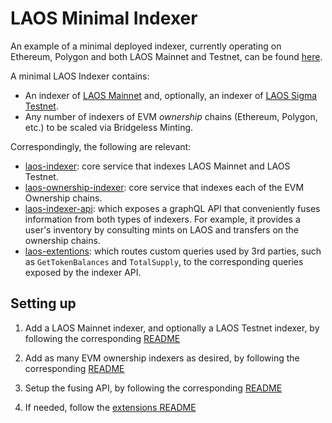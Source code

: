 # LAOS Minimal Indexer

An example of a minimal deployed indexer, currently operating on Ethereum, Polygon and both LAOS Mainnet and Testnet, can be found [here](https://indexers.laosnetwork.io/). 

A minimal LAOS Indexer contains:
* An indexer of [LAOS Mainnet](https://chainlist.org/chain/6283) and, optionally, an indexer of [LAOS Sigma Testnet](https://chainlist.org/chain/62850).
* Any number of indexers of EVM *ownership* chains (Ethereum, Polygon, etc.) to be scaled via Bridgeless Minting.

Correspondingly, the following are relevant:
- [laos-indexer](./laos-indexer): core service that indexes LAOS Mainnet and LAOS Testnet.
- [laos-ownership-indexer](./laos-ownership-indexer): core service that indexes each of the EVM Ownership chains.
- [laos-indexer-api](./laos-indexer-api): which exposes a graphQL API that conveniently fuses information from both types of indexers. For example, it provides a user's inventory by consulting mints on LAOS and transfers on the ownership chains.
- [laos-extentions](./laos-extentions): which routes custom queries used by 3rd parties, such as `GetTokenBalances` and `TotalSupply`, to the corresponding queries exposed by the indexer API.

## Setting up

1. Add a LAOS Mainnet indexer, and optionally a LAOS Testnet indexer, by following the corresponding [README](./laos-indexer/README.md) 

2. Add as many EVM ownership indexers as desired, by following the corresponding [README](./laos-ownership-indexer/README.md) 

3. Setup the fusing API, by following the corresponding [README](./laos-indexer-api/README.md) 

4. If needed, follow the [extensions README](./laos-extentions/README.md) 
